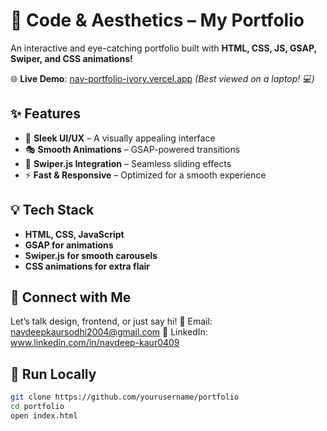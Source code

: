 # 🚀 Code & Aesthetics – My Portfolio  

An interactive and eye-catching portfolio built with **HTML, CSS, JS, GSAP, Swiper, and CSS animations!**  

🌐 **Live Demo**: [nav-portfolio-ivory.vercel.app](https://nav-portfolio-ivory.vercel.app) *(Best viewed on a laptop! 💻)*  

## ✨ Features  
- 🎨 **Sleek UI/UX** – A visually appealing interface  
- 🎭 **Smooth Animations** – GSAP-powered transitions  
- 📱 **Swiper.js Integration** – Seamless sliding effects  
- ⚡ **Fast & Responsive** – Optimized for a smooth experience  

## 💡 Tech Stack  
- **HTML, CSS, JavaScript**  
- **GSAP for animations**  
- **Swiper.js for smooth carousels**  
- **CSS animations for extra flair**

## 🤝 Connect with Me

Let’s talk design, frontend, or just say hi!
📧 Email: navdeepkaursodhi2004@gmail.com
🔗 LinkedIn: www.linkedin.com/in/navdeep-kaur0409

## 🚀 Run Locally  
```bash
git clone https://github.com/yourusername/portfolio
cd portfolio
open index.html


